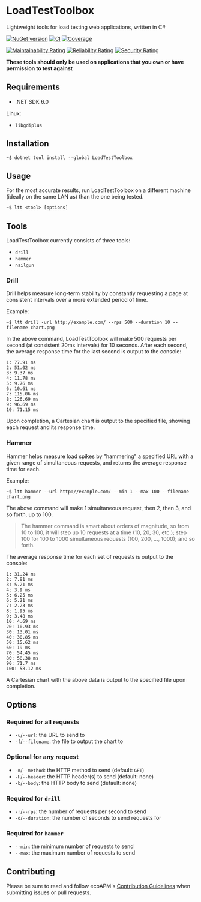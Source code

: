 # LoadTestToolbox

Lightweight tools for load testing web applications, written in C#

[![NuGet version](https://img.shields.io/nuget/v/LoadTestToolbox?logo=nuget&label=Install)](https://nuget.org/packages/LoadTestToolbox)
[![CI](https://github.com/ecoAPM/LoadTestToolbox/actions/workflows/CI.yml/badge.svg)](https://github.com/ecoAPM/LoadTestToolbox/actions/workflows/CI.yml)
[![Coverage](https://sonarcloud.io/api/project_badges/measure?project=ecoAPM_LoadTestToolbox&metric=coverage)](https://sonarcloud.io/dashboard?id=ecoAPM_LoadTestToolbox)

[![Maintainability Rating](https://sonarcloud.io/api/project_badges/measure?project=ecoAPM_LoadTestToolbox&metric=sqale_rating)](https://sonarcloud.io/dashboard?id=ecoAPM_LoadTestToolbox)
[![Reliability Rating](https://sonarcloud.io/api/project_badges/measure?project=ecoAPM_LoadTestToolbox&metric=reliability_rating)](https://sonarcloud.io/dashboard?id=ecoAPM_LoadTestToolbox)
[![Security Rating](https://sonarcloud.io/api/project_badges/measure?project=ecoAPM_LoadTestToolbox&metric=security_rating)](https://sonarcloud.io/dashboard?id=ecoAPM_LoadTestToolbox)

**These tools should only be used on applications that you own or have permission to test against**

## Requirements

- .NET SDK 6.0

Linux:
- `libgdiplus`

## Installation

`~$ dotnet tool install --global LoadTestToolbox`

## Usage

For the most accurate results, run LoadTestToolbox on a different machine (ideally on the same LAN as) than the one being tested.

`~$ ltt <tool> [options]`

## Tools

LoadTestToolbox currently consists of three tools:
- `drill`
- `hammer`
- `nailgun`

### Drill

Drill helps measure long-term stability by constantly requesting a page at consistent intervals over a more extended period of time.

Example:

   `~$ ltt drill -url http://example.com/ --rps 500 --duration 10 --filename chart.png`

In the above command, LoadTestToolbox will make 500 requests per second (at consistent 20ms intervals) for 10 seconds. After each second, the average response time for the last second is output to the console:
```
1: 77.91 ms
2: 51.02 ms
3: 9.37 ms
4: 11.78 ms
5: 9.76 ms
6: 10.61 ms
7: 115.06 ms
8: 126.69 ms
9: 96.69 ms
10: 71.15 ms
```

Upon completion, a Cartesian chart is output to the specified file, showing each request and its response time.

### Hammer

Hammer helps measure load spikes by "hammering" a specified URL with a given range of simultaneous requests, and returns the average response time for each.

Example:

`~$ ltt hammer --url http://example.com/ --min 1 --max 100 --filename chart.png`

The above command will make 1 simultaneous request, then 2, then 3, and so forth, up to 100.

> The hammer command is smart about orders of magnitude, so from 10 to 100, it will step up 10 requests at a time (10, 20, 30, etc.); step 100 for 100 to 1000 simultaneous requests (100, 200, ..., 1000); and so forth.

The average response time for each set of requests is output to the console:
```
1: 31.24 ms
2: 7.81 ms
3: 5.21 ms
4: 3.9 ms
5: 6.25 ms
6: 5.21 ms
7: 2.23 ms
8: 1.95 ms
9: 3.48 ms
10: 4.69 ms
20: 10.93 ms
30: 13.01 ms
40: 30.85 ms
50: 15.62 ms
60: 19 ms
70: 54.45 ms
80: 58.38 ms
90: 71.7 ms
100: 58.12 ms
```

A Cartesian chart with the above data is output to the specified file upon completion.

## Options

### Required for all requests

- `-u`/`--url`: the URL to send to
- `-f`/`--filename`: the file to output the chart to

### Optional for any request

- `-m`/`--method`: the HTTP method to send (default: `GET`)
- `-H`/`--header`: the HTTP header(s) to send (default: none)
- `-b`/`--body`: the HTTP body to send (default: none)

### Required for `drill`

- `-r`/`--rps`: the number of requests per second to send
- `-d`/`--duration`: the number of seconds to send requests for

### Required for `hammer`

- `--min`: the minimum number of requests to send
- `--max`: the maximum number of requests to send

## Contributing

Please be sure to read and follow ecoAPM's [Contribution Guidelines](CONTRIBUTING.md) when submitting issues or pull requests.